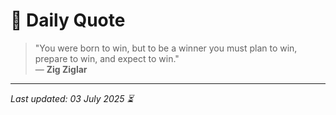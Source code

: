 # 📜 Daily Quote

> "You were born to win, but to be a winner you must plan to win, prepare to win, and expect to win."  
> — **Zig Ziglar**

---

_Last updated: 03 July 2025 ⏳_
